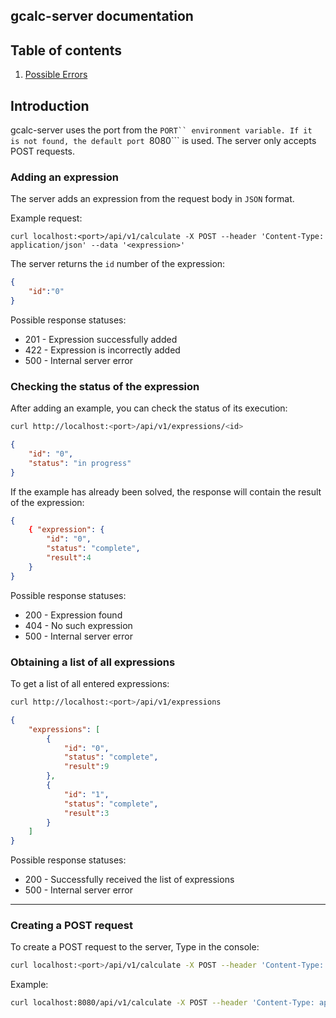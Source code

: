 ## gcalc-server documentation

## Table of contents
1. [Possible Errors](./possible_errors.md)

## Introduction
gcalc-server uses the port from the ```PORT`` environment variable. If it is not found, the default port ```8080``` is used. The server only accepts POST requests.

### Adding an expression
The server adds an expression from the request body in ```JSON``` format.

Example request:
```Bash.
curl localhost:<port>/api/v1/calculate -X POST --header 'Content-Type: application/json' --data '<expression>'
```

The server returns the `id` number of the expression:
``` JSON
{
    "id":"0"
}
```
Possible response statuses:
- 201 - Expression successfully added
- 422 - Expression is incorrectly added
- 500 - Internal server error

### Checking the status of the expression
After adding an example, you can check the status of its execution:
``` Bash
curl http://localhost:<port>/api/v1/expressions/<id>
```

``` JSON
{
    "id": "0",
    "status": "in progress"
}
```

If the example has already been solved, the response will contain the result of the expression:
``` JSON
{
    { "expression": {
        "id": "0",
        "status": "complete",
        "result":4
    }
}
```

Possible response statuses:
- 200 - Expression found
- 404 - No such expression
- 500 - Internal server error

### Obtaining a list of all expressions
To get a list of all entered expressions:
``` Bash
curl http://localhost:<port>/api/v1/expressions
```

```JSON
{
    "expressions": [
        {
            "id": "0",
            "status": "complete",
            "result":9
        },
        {
            "id": "1",
            "status": "complete",
            "result":3
        }
    ]
}
```

Possible response statuses:
- 200 - Successfully received the list of expressions
- 500 - Internal server error

---
### Creating a POST request

To create a POST request to the server, Type in the console:
``` Bash
curl localhost:<port>/api/v1/calculate -X POST --header 'Content-Type: application/json' --data '<expression>'
```

Example:
``` Bash
curl localhost:8080/api/v1/calculate -X POST --header 'Content-Type: application/json' --data '{“expression”: “5+4"}'
```
